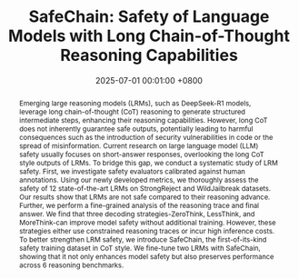 ---
title:          "SafeChain: Safety of Language Models with Long Chain-of-Thought Reasoning Capabilities"
date:           2025-07-01 00:01:00 +0800
selected:       true
# pub:            "Thirteenth International Conference on Learning Representations (ICLR)"
pub: "ACL 2025 (Finding)"
award:
  - ICLR 2025 BiAlign Workshop Best Paper Honorable Mention
pub_date:       "2025"
abstract: >-
  Emerging large reasoning models (LRMs), such as DeepSeek-R1 models, leverage long chain-of-thought (CoT) reasoning to generate structured intermediate steps, enhancing their reasoning capabilities. However, long CoT does not inherently guarantee safe outputs, potentially leading to harmful consequences such as the introduction of security vulnerabilities in code or the spread of misinformation. Current research on large language model (LLM) safety usually focuses on short-answer responses, overlooking the long CoT style outputs of LRMs. To bridge this gap, we conduct a systematic study of LRM safety. First, we investigate safety evaluators calibrated against human annotations. Using our newly developed metrics, we thoroughly assess the safety of 12 state-of-the-art LRMs on StrongReject and WildJailbreak datasets. Our results show that LRMs are not safe compared to their reasoning advance. Further, we perform a fine-grained analysis of the reasoning trace and final answer. We find that three decoding strategies-ZeroThink, LessThink, and MoreThink-can improve model safety without additional training. However, these strategies either use constrained reasoning traces or incur high inference costs. To better strengthen LRM safety, we introduce SafeChain, the first-of-its-kind safety training dataset in CoT style. We fine-tune two LRMs with SafeChain, showing that it not only enhances model safety but also preserves performance across 6 reasoning benchmarks.
  
cover:          /assets/images/covers/img_magpie.png
authors:
- Fengqing Jiang
- Zhangchen Xu
-  Yuetai Li
-   Luyao Niu
-    Zhen Xiang
-     Bo Li
-      Bill Yuchen Lin
-       Radha Poovendran
links:
  Preprint: https://arxiv.org/abs/2502.12025
  Project Website: https://safe-chain.github.io/
  Code: https://github.com/uw-nsl/safechain
  HuggingFace:  https://huggingface.co/collections/UWNSL/safechain-67b90cbc940549d886be9ccc

medias:
  AI World: https://www.linkedin.com/posts/ai-world-eu_airesearch-innovation-aiweek8-activity-7298359667036966913-ujyX?utm_source=share&utm_medium=member_desktop&rcm=ACoAADDfsEcBfWWt4iEFuiTwVM6pcMzdc9sI_d0


---